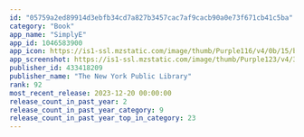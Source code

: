 ```yaml
---
id: "05759a2ed89914d3ebfb34cd7a827b3457cac7af9cacb90a0e73f671cb41c5ba"
category: "Book"
app_name: "SimplyE"
app_id: 1046583900
app_icon: https://is1-ssl.mzstatic.com/image/thumb/Purple116/v4/0b/15/b8/0b15b897-14e7-fb45-efea-b47fc54c1750/AppIcon-0-0-1x_U007emarketing-0-0-0-7-0-0-sRGB-0-0-0-GLES2_U002c0-512MB-85-220-0-0.png/1024x1024bb.png
app_screenshot: https://is1-ssl.mzstatic.com/image/thumb/Purple123/v4/3e/d7/fe/3ed7fe35-3780-1c8f-24ad-cccacf1fc5cf/mzl.mvaffuox.jpg/1242x2688bb.png
publisher_id: 433418209
publisher_name: "The New York Public Library"
rank: 92
most_recent_release: 2023-12-20 00:00:00
release_count_in_past_year: 2
release_count_in_past_year_category: 9
release_count_in_past_year_top_in_category: 23
---
```

